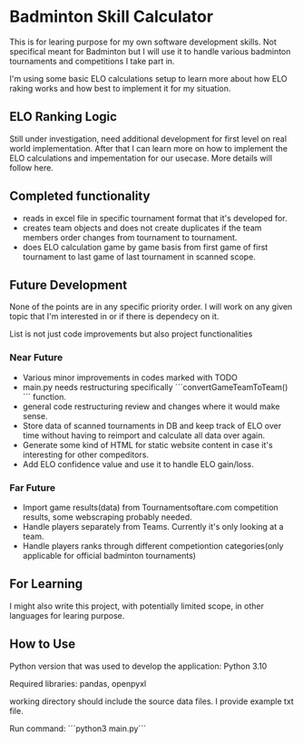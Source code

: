 # Badminton Skill Calculator

This is for learing purpose for my own software development skills.
Not specifical meant for Badminton but I will use it to handle various badminton tournaments and competitions I take part in.

I'm using some basic ELO calculations setup to learn more about how ELO raking works and how best to implement it for my situation.

## ELO Ranking Logic

Still under investigation, need additional development for first level on real world implementation. After that I can learn more on how to implement the ELO calculations and impementation for our usecase. More details will follow here.

## Completed functionality

- reads in excel file in specific tournament format that it's developed for.
- creates team objects and does not create duplicates if the team members order changes from tournament to tournament.
- does ELO calculation game by game basis from first game of first tournament to last game of last tournament in scanned scope.

## Future Development

None of the points are in any specific priority order. I will work on any given topic that I'm interested in or if there is dependecy on it. 

List is not just code improvements but also project functionalities

### Near Future

- Various minor improvements in codes marked with TODO
- main.py needs restructuring specifically ´´´convertGameTeamToTeam()´´´ function.
- general code restructuring review and changes where it would make sense.
- Store data of scanned tournaments in DB and keep track of ELO over time without having to reimport and calculate all data over again.
- Generate some kind of HTML for static website content in case it's interesting for other compeditors.
- Add ELO confidence value and use it to handle ELO gain/loss.

### Far Future

- Import game results(data) from Tournamentsoftare.com competition results, some webscraping probably needed.
- Handle players separately from Teams. Currently it's only looking at a team.
- Handle players ranks through different competiontion categories(only applicable for official badminton tournaments)

## For Learning

I might also write this project, with potentially limited scope, in other languages for learing purpose.

## How to Use

Python version that was used to develop the application: Python 3.10

Required libraries: pandas, openpyxl

working directory should include the source data files. I provide example txt file.

Run command: ´´´python3 main.py´´´

